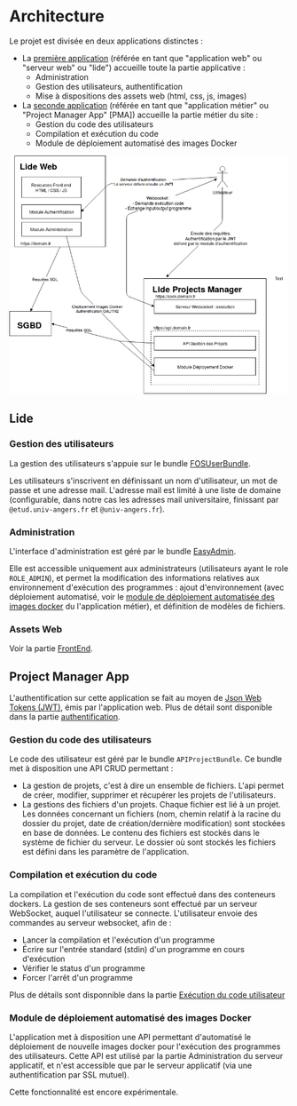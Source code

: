 # Architecture

Le projet est divisée en deux applications distinctes :

* La [première application](#lide) (référée en tant que "application web" ou "serveur web" ou "lide") accueille toute la partie applicative :
  * Administration
  * Gestion des utilisateurs, authentification
  * Mise à dispositions des assets web (html, css, js, images)
* La [seconde application](#project-manager-app) (référée en tant que "application métier" ou "Project Manager App" [PMA]) accueille la partie métier du site :
  * Gestion du code des utilisateurs
  * Compilation et exécution du code
  * Module de déploiement automatisé des images Docker

![Image schéma architecture](./architecture.png)

## Lide

### Gestion des utilisateurs

La gestion des utilisateurs s'appuie sur le bundle [FOSUserBundle](https://symfony.com/doc/current/bundles/FOSUserBundle/index.html).

Les utilisateurs s'inscrivent en définissant un nom d'utilisateur, un mot de passe et une adresse mail. L'adresse mail est limité à une liste de domaine (configurable, dans notre cas les adresses mail universitaire, finissant par `@etud.univ-angers.fr` et `@univ-angers.fr`).

### Administration

L'interface d'administration est géré par le bundle [EasyAdmin](https://symfony.com/doc/master/bundles/EasyAdminBundle/index.html).

Elle est accessible uniquement aux administrateurs (utilisateurs ayant le role `ROLE_ADMIN`), et permet la modification des informations relatives aux environnement d'exécution des programmes : ajout d'environnement (avec déploiement automatisé, voir le [module de déploiement automatisée des images docker](#module-deploiement-automatisé-des-images-docker) du l'application métier), et définition de modèles de fichiers.

### Assets Web

Voir la partie [FrontEnd](/frontend/).

## Project Manager App

 L'authentification sur cette application se fait au moyen de [Json Web Tokens (JWT)](https://jwt.io/), émis par l'application web. Plus de détail sont disponible dans la partie [authentification](/authentification/).

### Gestion du code des utilisateurs

Le code des utilisateur est géré par le bundle `APIProjectBundle`. Ce bundle met à disposition une API CRUD permettant : 

* La gestion de projets, c'est à dire un ensemble de fichiers. L'api permet de créer, modifier, supprimer et récupérer les projets de l'utilisateurs.
* La gestions des fichiers d'un projets. Chaque fichier est lié à un projet. Les données concernant un fichiers (nom, chemin relatif à la racine du dossier du projet, date de création/dernière modification) sont stockées en base de données. Le contenu des fichiers est stockés dans le système de fichier du serveur. Le dossier où sont stockés les fichiers est défini dans les paramètre de l'application.

### Compilation et exécution du code

La compilation et l'exécution du code sont effectué dans des conteneurs dockers. La gestion de ses conteneurs sont effectué par un serveur WebSocket, auquel l'utilisateur se connecte. L'utilisateur envoie des commandes au serveur websocket, afin de :

* Lancer la compilation et l'exécution d'un programme
* Écrire sur l'entrée standard (stdin) d'un programme en cours d'exécution
* Vérifier le status d'un programme
* Forcer l'arrêt d'un programme

Plus de détails sont disponnible dans la partie [Exécution du code utilisateur](/websocket/)

### Module de déploiement automatisé des images Docker

L'application met à disposition une API permettant d'automatisé le déploiement de nouvelle images docker pour l'exécution des programmes des utilisateurs. Cette API est utilisé par la partie Administration du serveur applicatif, et n'est accessible que par le serveur applicatif (via une authentification par SSL mutuel).

Cette fonctionnalité est encore expérimentale.